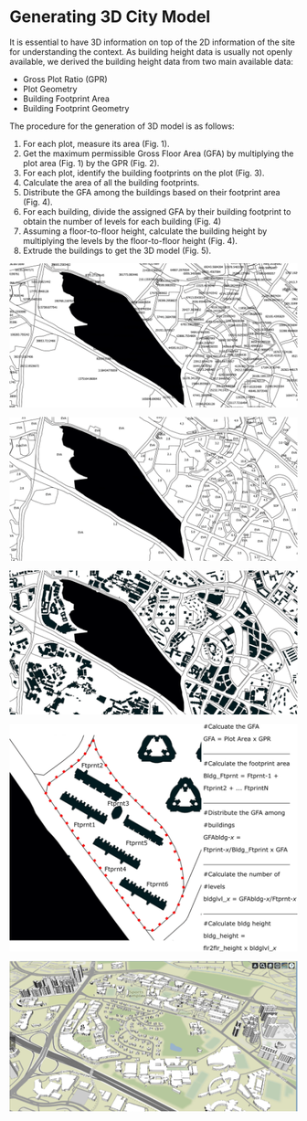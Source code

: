 # Generating 3D City Model

It is essential to have 3D information on top of the 2D information of the site for understanding the context. As building height data is usually not openly available, we derived the building height data from two main available data:

* Gross Plot Ratio \(GPR\)
* Plot Geometry 
* Building Footprint Area
* Building Footprint Geometry

The procedure for the generation of 3D model is as follows:

1. For each plot, measure its area \(Fig. 1\). 
2. Get the maximum permissible Gross Floor Area \(GFA\) by multiplying the plot area \(Fig. 1\) by the GPR \(Fig. 2\).
3. For each plot, identify the building footprints on the plot \(Fig. 3\).
4. Calculate the area of all the building footprints. 
5. Distribute the GFA among the buildings based on their footprint area \(Fig. 4\).
6. For each building, divide the assigned GFA by their building footprint to obtain the number of levels for each building \(Fig. 4\)
7. Assuming a floor-to-floor height, calculate the building height by multiplying the levels by the floor-to-floor height \(Fig. 4\). 
8. Extrude the buildings to get the 3D model \(Fig. 5\).  

![Fig. 1: The area of all the plots](./../assets/generate3d_plot_area.png)

![Fig. 2: The GPR of each plot](./../assets/generate3d_plot_gpr.png)

![Fig. 3: Identify building footprint on each plot.](./../assets/generate3d_bldg_footprint.png)

![Fig. 4: Calculate the building height of each plot and repeat them for all the plots.](./../assets/generate3d_calc.png)

![Fig. 5: Generated 3D model of the site](./../assets/3d_model%20%281%29.PNG)



